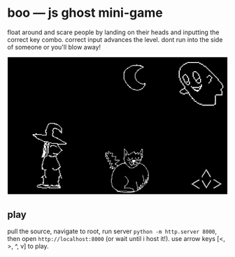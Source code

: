 # boo — js ghost mini-game

float around and scare people by landing on their heads and inputting the correct key combo. 
correct input advances the level.
dont run into the side of someone or you'll blow away! 

![screenshot](images/boo-screen-2.png)

## play
pull the source, navigate to root, run server `python -m http.server 8000`, then open `http://localhost:8000` (or wait until i host it!). use arrow keys [<, >, ^, v] to play.